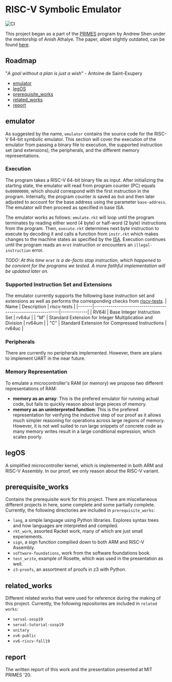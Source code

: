 # RISC-V Symbolic Emulator

![CI](https://github.com/andrewtshen/riscv-symbolic-emulator/workflows/CI/badge.svg)

This project began as a part of the [PRIMES](https://math.mit.edu/research/highschool/primes/) program by Andrew Shen under the mentorship of Anish Athalye.
The paper, albiet slightly outdated, can be found [here](https://math.mit.edu/research/highschool/primes/materials/2020/Shen.pdf).

## Roadmap
"*A goal without a plan is just a wish*" - Antoine de Saint-Exupery
- [emulator](#emulator)
- [legOS](#legOS)
- [prerequisite_works](#prerequisite_works)
- [related_works](#related_works)
- [report](#report)


<a name="emulator"/>

## emulator
As suggested by the name, `emulator` contains the source code for the RISC-V 64-bit symbolic emulator. This section will cover the execution of the emulator from passing a binary file to execution, the supported instruction set (and extensions), the peripherals, and the different memory representations. 

### Execution
The program takes a RISC-V 64-bit binary file as input. After initializing the starting state, the emulator will read from program counter (PC) equals `0x80000000`, which should correspond with the first instruction in the program. Internally, the program counter is saved as `0x0` and then later adjusted to account for the base address using the parameter `base-address`. The emulator will then proceed as specified in base ISA.

The emulator works as follows: `emulate.rkt` will loop until the program terminates by reading either word (4 byte) or half-word (2 byte) instructions from the program. Then, `execute.rkt` determines next byte instruction to execute by decoding it and calls a function from `instr.rkt` which makes changes to the machine states as specified by the [ISA](https://riscv.org/wp-content/uploads/2017/05/riscv-spec-v2.2.pdf). Execution continues until the program reads an `mret` instruction or encounters an `illegal-instruction` error. 

*TODO: At this time `mret` is a de-facto stop instruction, which happened to be convient for the programs we tested. A more faithful implementation will be updated later on.*

### Supported Instruction Set and Extensions
The emulator currently supports the following base instruction set and extensions as well as performs the corresponding checks from [riscv-tests](https://github.com/riscv/riscv-tests).
| Name  | Description                                                 | riscv-tests |
|-------|-------------------------------------------------------------|-------------|
| RV64I | Base Integer Instruction Set                                | rv64ui      |
| "M"   | Standard Extension for Integer Multiplication and Division  | rv64um      |
| "C"   | Standard Extension for Compressed Instructions              | rv64uc      |

### Peripherals
There are currently no peripherals implemented. However, there are plans to implement UART in the near future.

### Memory Representation
To emulate a microcontroller's RAM (or memory) we propose two different representations of RAM:
- **memory as an array**: This is the prefered emulator for running actual code, but fails to quickly reason about large pieces of memory.
- **memory as an uninterpreted function**: This is the prefered representation for verifying the inductive step of our proof as it allows much simpler reasoning for operations across large regions of memory. However, it is not well suited to run large snippets of concrete code as many memory writes result in a large conditional expression, which scales poorly.


<a name="legOS"/>

## legOS
A simplified microcontroller kernel, which is implemented in both ARM and RISC-V Assembly. In our proof, we only reason about the RISC-V variant.


<a name="prerequisite_works"/>

## prerequisite_works
Contains the prerequisite work for this project. There are miscellaneous different projects in here, some complete and some partially complete. Currently, the following directories are included in `prerequisite_works`:
- `lang`, a simple language using Python libraries. Explores syntax trees and how languages are interpreted and compiled.
- `rkt_work`, assorted Racket work, many of which are just small experiements.
- `sign`, a sign function compilied down to both ARM and RISC-V Assembly.
- `software-foundations`, work from the software foundations book.
- `test_write`, example of Rosette, which was used in the presentation as well.
- `z3-proofs`, an assortment of proofs in z3 with Python.


<a name="related_works"/>

## related_works
Different related works that were used for reference during the making of this project. Currently, the following repositories are included in `related works`:
- `serval-sosp19`
- `serval-tutorial-sosp19`
- `unitary`
- `xv6-public`
- `xv6-riscv-fall19`



<a name="report"/>

## report
The written report of this work and the presentation presented at MIT PRIMES '20.
